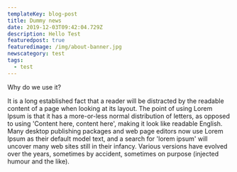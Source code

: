 ```yaml
---
templateKey: blog-post
title: Dummy news
date: 2019-12-03T09:42:04.729Z
description: Hello Test
featuredpost: true
featuredimage: /img/about-banner.jpg
newscategory: test
tags:
  - test
---
```


Why do we use it?

It is a long established fact that a reader will be distracted by the readable content of a page when looking at its layout. The point of using Lorem Ipsum is that it has a more-or-less normal distribution of letters, as opposed to using 'Content here, content here', making it look like readable English. Many desktop publishing packages and web page editors now use Lorem Ipsum as their default model text, and a search for 'lorem ipsum' will uncover many web sites still in their infancy. Various versions have evolved over the years, sometimes by accident, sometimes on purpose (injected humour and the like).

